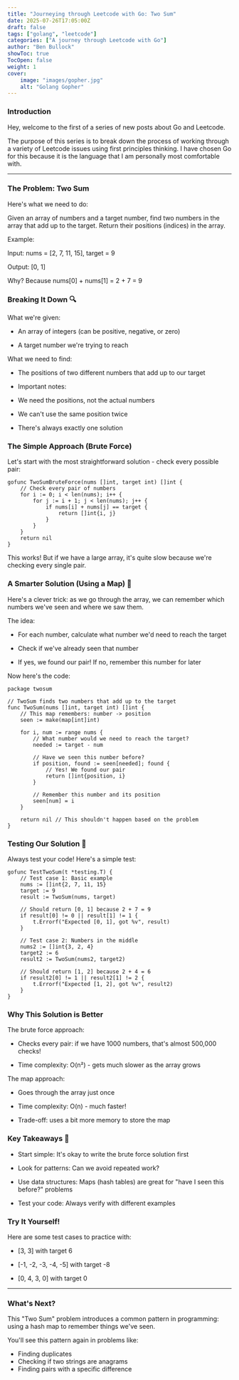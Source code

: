 ```yaml
---
title: "Journeying through Leetcode with Go: Two Sum"
date: 2025-07-26T17:05:00Z
draft: false
tags: ["golang", "leetcode"]
categories: ["A journey through Leetcode with Go"]
author: "Ben Bullock"
showToc: true
TocOpen: false
weight: 1
cover:
    image: "images/gopher.jpg"
    alt: "Golang Gopher"
---
```


### Introduction

Hey, welcome to the first of a series of new posts about Go and Leetcode.

The purpose of this series is to break down the process of working through a variety of Leetcode issues using first principles thinking. I have chosen Go for this because it is the language that I am personally most comfortable with.

---

### The Problem: Two Sum

Here's what we need to do:

Given an array of numbers and a target number, find two numbers in the array that add up to the target. Return their positions (indices) in the array.

Example:

Input: nums = [2, 7, 11, 15], target = 9

Output: [0, 1]

Why? Because nums[0] + nums[1] = 2 + 7 = 9

### Breaking It Down 🔍 

What we're given:

- An array of integers (can be positive, negative, or zero)

- A target number we're trying to reach

What we need to find:

- The positions of two different numbers that add up to our target

- Important notes:

- We need the positions, not the actual numbers

- We can't use the same position twice

- There's always exactly one solution

### The Simple Approach (Brute Force)

Let's start with the most straightforward solution - check every possible pair:

```
gofunc TwoSumBruteForce(nums []int, target int) []int {
    // Check every pair of numbers
    for i := 0; i < len(nums); i++ {
        for j := i + 1; j < len(nums); j++ {
            if nums[i] + nums[j] == target {
                return []int{i, j}
            }
        }
    }
    return nil
}
```

This works! But if we have a large array, it's quite slow because we're checking every single pair.

### A Smarter Solution (Using a Map) 🚀

Here's a clever trick: as we go through the array, we can remember which numbers we've seen and where we saw them.

The idea:

- For each number, calculate what number we'd need to reach the target

- Check if we've already seen that number

- If yes, we found our pair! If no, remember this number for later

Now here's the code:

```
package twosum

// TwoSum finds two numbers that add up to the target
func TwoSum(nums []int, target int) []int {
    // This map remembers: number -> position
    seen := make(map[int]int)
    
    for i, num := range nums {
        // What number would we need to reach the target?
        needed := target - num
        
        // Have we seen this number before?
        if position, found := seen[needed]; found {
            // Yes! We found our pair
            return []int{position, i}
        }
        
        // Remember this number and its position
        seen[num] = i
    }
    
    return nil // This shouldn't happen based on the problem
}
```

### Testing Our Solution 🧪

Always test your code! Here's a simple test:

```
gofunc TestTwoSum(t *testing.T) {
    // Test case 1: Basic example
    nums := []int{2, 7, 11, 15}
    target := 9
    result := TwoSum(nums, target)
    
    // Should return [0, 1] because 2 + 7 = 9
    if result[0] != 0 || result[1] != 1 {
        t.Errorf("Expected [0, 1], got %v", result)
    }
    
    // Test case 2: Numbers in the middle
    nums2 := []int{3, 2, 4}
    target2 := 6
    result2 := TwoSum(nums2, target2)
    
    // Should return [1, 2] because 2 + 4 = 6
    if result2[0] != 1 || result2[1] != 2 {
        t.Errorf("Expected [1, 2], got %v", result2)
    }
}
```

### Why This Solution is Better

The brute force approach:

- Checks every pair: if we have 1000 numbers, that's almost 500,000 checks!

- Time complexity: O(n²) - gets much slower as the array grows

The map approach:

- Goes through the array just once

- Time complexity: O(n) - much faster!

- Trade-off: uses a bit more memory to store the map

### Key Takeaways 📝

- Start simple: It's okay to write the brute force solution first

- Look for patterns: Can we avoid repeated work?

- Use data structures: Maps (hash tables) are great for "have I seen this before?" problems

- Test your code: Always verify with different examples

### Try It Yourself!

Here are some test cases to practice with:

- [3, 3] with target 6

- [-1, -2, -3, -4, -5] with target -8

- [0, 4, 3, 0] with target 0

---

### What's Next?

This "Two Sum" problem introduces a common pattern in programming: using a hash map to remember things we've seen. 

You'll see this pattern again in problems like:

- Finding duplicates
- Checking if two strings are anagrams
- Finding pairs with a specific difference